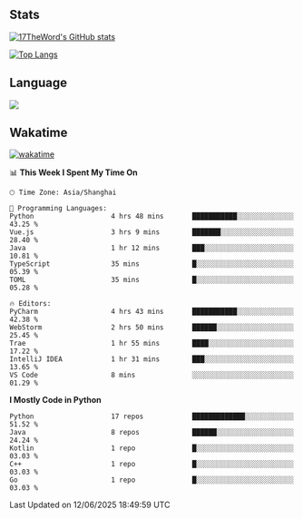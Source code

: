 ## Stats

[![17TheWord's GitHub stats](https://github-readme-stats.vercel.app/api?username=17TheWord&count_private=true&show_icons=true)](https://github.com/anuraghazra/github-readme-stats)

[![Top Langs](https://github-readme-stats.vercel.app/api/top-langs/?username=17TheWord&layout=compact&hide=html)](https://github.com/anuraghazra/github-readme-stats)

## Language

<img align="center" src="https://github-readme-stats-theword.vercel.app/api/wakatime?username=559772f0-9c03-4114-9e11-1b4b8b998e10&layout=compact&theme=dracula&hide_border=true">

## Wakatime

[![wakatime](https://wakatime.com/badge/user/559772f0-9c03-4114-9e11-1b4b8b998e10.svg)](https://wakatime.com/@559772f0-9c03-4114-9e11-1b4b8b998e10)

<!--START_SECTION:waka-->
📊 **This Week I Spent My Time On** 

```text
🕑︎ Time Zone: Asia/Shanghai

💬 Programming Languages: 
Python                   4 hrs 48 mins       ███████████░░░░░░░░░░░░░░   43.25 % 
Vue.js                   3 hrs 9 mins        ███████░░░░░░░░░░░░░░░░░░   28.40 % 
Java                     1 hr 12 mins        ███░░░░░░░░░░░░░░░░░░░░░░   10.81 % 
TypeScript               35 mins             █░░░░░░░░░░░░░░░░░░░░░░░░   05.39 % 
TOML                     35 mins             █░░░░░░░░░░░░░░░░░░░░░░░░   05.28 % 

🔥 Editors: 
PyCharm                  4 hrs 43 mins       ███████████░░░░░░░░░░░░░░   42.38 % 
WebStorm                 2 hrs 50 mins       ██████░░░░░░░░░░░░░░░░░░░   25.45 % 
Trae                     1 hr 55 mins        ████░░░░░░░░░░░░░░░░░░░░░   17.22 % 
IntelliJ IDEA            1 hr 31 mins        ███░░░░░░░░░░░░░░░░░░░░░░   13.65 % 
VS Code                  8 mins              ░░░░░░░░░░░░░░░░░░░░░░░░░   01.29 % 
```

**I Mostly Code in Python** 

```text
Python                   17 repos            █████████████░░░░░░░░░░░░   51.52 % 
Java                     8 repos             ██████░░░░░░░░░░░░░░░░░░░   24.24 % 
Kotlin                   1 repo              █░░░░░░░░░░░░░░░░░░░░░░░░   03.03 % 
C++                      1 repo              █░░░░░░░░░░░░░░░░░░░░░░░░   03.03 % 
Go                       1 repo              █░░░░░░░░░░░░░░░░░░░░░░░░   03.03 % 
```




 Last Updated on 12/06/2025 18:49:59 UTC
<!--END_SECTION:waka-->
